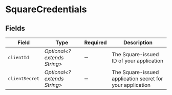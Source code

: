 # SquareCredentials


## Fields

| Field                                                     | Type                                                      | Required                                                  | Description                                               |
| --------------------------------------------------------- | --------------------------------------------------------- | --------------------------------------------------------- | --------------------------------------------------------- |
| `clientId`                                                | *Optional<? extends String>*                              | :heavy_minus_sign:                                        | The Square-issued ID of your application                  |
| `clientSecret`                                            | *Optional<? extends String>*                              | :heavy_minus_sign:                                        | The Square-issued application secret for your application |